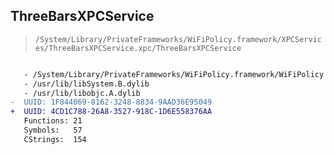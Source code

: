 ## ThreeBarsXPCService

> `/System/Library/PrivateFrameworks/WiFiPolicy.framework/XPCServices/ThreeBarsXPCService.xpc/ThreeBarsXPCService`

```diff

   - /System/Library/PrivateFrameworks/WiFiPolicy.framework/WiFiPolicy
   - /usr/lib/libSystem.B.dylib
   - /usr/lib/libobjc.A.dylib
-  UUID: 1F844069-8162-3248-8834-9AAD36E95049
+  UUID: 4CD1C788-26A8-3527-918C-1D6E558376AA
   Functions: 21
   Symbols:   57
   CStrings:  154

```
